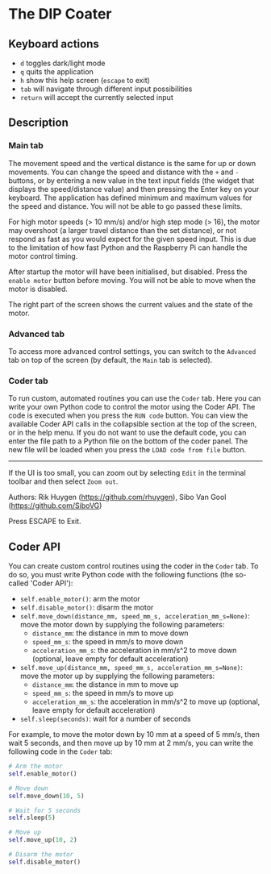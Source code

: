 # The DIP Coater

## Keyboard actions

- `d` toggles dark/light mode
- `q` quits the application
- `h` show this help screen (`escape` to exit)
- `tab` will navigate through different input possibilities
- `return` will accept the currently selected input

## Description

### Main tab

The movement speed and the vertical distance is the same for up or down movements. You can change the speed and distance 
with the `+` and `-` buttons, or by entering a new value in the text input fields (the widget that displays the 
speed/distance value) and then pressing the Enter key on your keyboard. The application has defined minimum and maximum 
values for the speed and distance. You will not be able to go passed these limits.

For high motor speeds (> 10 mm/s) and/or high step mode (> 16), the motor may overshoot (a larger travel distance than 
the set distance), or not respond as fast as you would expect for the given speed input. This is due to the limitation 
of how fast Python and the Raspberry Pi can handle the motor control timing.

After startup the motor will have been initialised, but disabled. Press the `enable motor` button before moving. You will 
not be able to move when the motor is disabled.

The right part of the screen shows the current values and the state of the motor.

### Advanced tab
To access more advanced control settings, you can switch to the `Advanced` tab on top of the screen (by default, 
the `Main` tab is selected).

### Coder tab
To run custom, automated routines you can use the `Coder` tab. Here you can write your own Python code to control the 
motor using the Coder API. The code is executed when you press the `RUN code` button. You can view the available 
Coder API calls in the collapsible section at the top of the screen, or in the help menu. If you do not want to use the 
default code, you can enter the file path to a Python file on the bottom of the coder panel. The new file will be loaded 
when you press the `LOAD code from file` button.

---

If the UI is too small, you can zoom out by selecting `Edit` in the terminal toolbar and then select `Zoom out`.

Authors: Rik Huygen (https://github.com/rhuygen), Sibo Van Gool (https://github.com/SiboVG)

Press ESCAPE to Exit.

## Coder API

You can create custom control routines using the coder in the `Coder` tab. To do so, you must write Python code with the 
following functions (the so-called 'Coder API'):
- `self.enable_motor()`: arm the motor
- `self.disable_motor()`: disarm the motor
- `self.move_down(distance_mm, speed_mm_s, acceleration_mm_s=None)`: move the motor down by supplying the following parameters:
  - `distance_mm`: the distance in mm to move down
  - `speed_mm_s`: the speed in mm/s to move down
  - `acceleration_mm_s`: the acceleration in mm/s^2 to move down (optional, leave empty for default acceleration)
- `self.move_up(distance_mm, speed_mm_s, acceleration_mm_s=None)`: move the motor up by supplying the following parameters:
  - `distance_mm`: the distance in mm to move up
  - `speed_mm_s`: the speed in mm/s to move up
  - `acceleration_mm_s`: the acceleration in mm/s^2 to move up (optional, leave empty for default acceleration)
- `self.sleep(seconds)`: wait for a number of seconds

For example, to move the motor down by 10 mm at a speed of 5 mm/s, then wait 5 seconds, and then move up by 10 mm at 2 mm/s,
you can write the following code in the `Coder` tab:

```python
# Arm the motor
self.enable_motor()

# Move down
self.move_down(10, 5)

# Wait for 5 seconds
self.sleep(5)

# Move up
self.move_up(10, 2)

# Disarm the motor
self.disable_motor()
```
